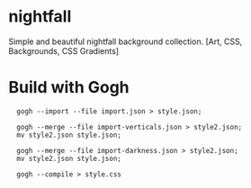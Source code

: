 # nightfall
Simple and beautiful nightfall background collection. [Art, CSS, Backgrounds, CSS Gradients]

# Build with Gogh

      gogh --import --file import.json > style.json;

      gogh --merge --file import-verticals.json > style2.json;
      mv style2.json style.json;

      gogh --merge --file import-darkness.json > style2.json;
      mv style2.json style.json;

      gogh --compile > style.css
